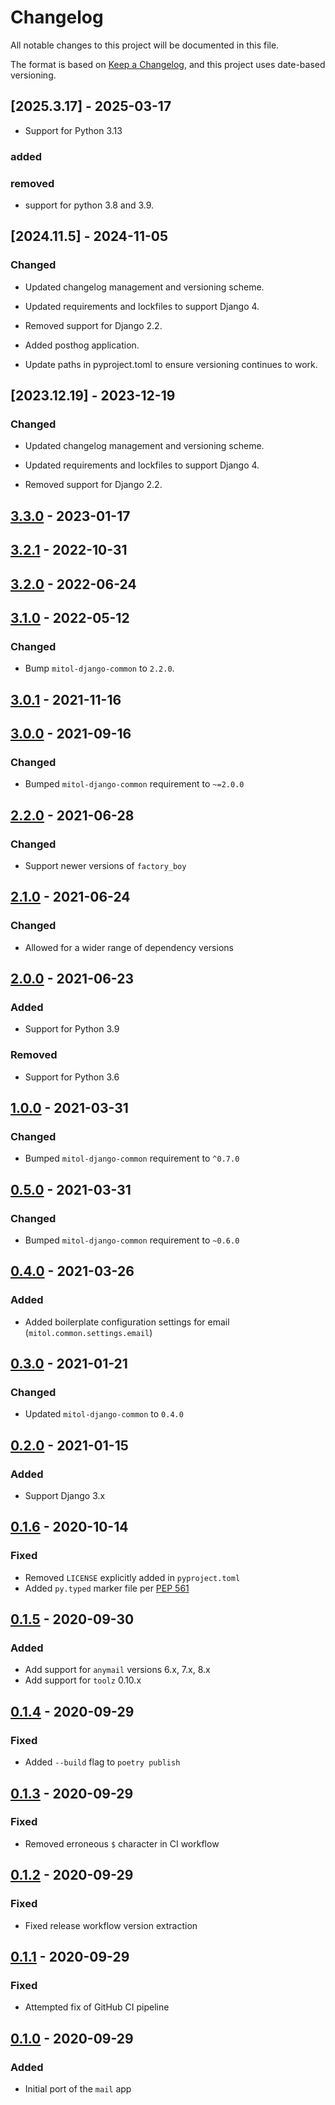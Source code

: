 # Changelog
All notable changes to this project will be documented in this file.

The format is based on [Keep a Changelog](https://keepachangelog.com/en/1.0.0/),
and this project uses date-based versioning.

<!-- scriv-insert-here -->

<a id='changelog-2025.3.17'></a>
## [2025.3.17] - 2025-03-17

- Support for Python 3.13

### added

### removed

- support for python 3.8 and 3.9.

<a id='changelog-2024.11.5'></a>
## [2024.11.5] - 2024-11-05

### Changed

- Updated changelog management and versioning scheme.

- Updated requirements and lockfiles to support Django 4.
- Removed support for Django 2.2.

- Added posthog application.

- Update paths in pyproject.toml to ensure versioning continues to work.

<a id='changelog-2023.12.19'></a>
## [2023.12.19] - 2023-12-19

### Changed

- Updated changelog management and versioning scheme.

- Updated requirements and lockfiles to support Django 4.
- Removed support for Django 2.2.

## [3.3.0] - 2023-01-17

## [3.2.1] - 2022-10-31

## [3.2.0] - 2022-06-24

## [3.1.0] - 2022-05-12

### Changed
- Bump `mitol-django-common` to `2.2.0`.

## [3.0.1] - 2021-11-16

## [3.0.0] - 2021-09-16

### Changed

- Bumped `mitol-django-common` requirement to `~=2.0.0`

## [2.2.0] - 2021-06-28

### Changed

- Support newer versions of `factory_boy`

## [2.1.0] - 2021-06-24

### Changed

- Allowed for a wider range of dependency versions

## [2.0.0] - 2021-06-23

### Added
- Support for Python 3.9

### Removed
- Support for Python 3.6

## [1.0.0] - 2021-03-31
### Changed
- Bumped `mitol-django-common` requirement to `^0.7.0`

## [0.5.0] - 2021-03-31

### Changed
- Bumped `mitol-django-common` requirement to `~0.6.0`

## [0.4.0] - 2021-03-26

### Added

- Added boilerplate configuration settings for email (`mitol.common.settings.email`)

## [0.3.0] - 2021-01-21

### Changed
- Updated `mitol-django-common` to `0.4.0`

## [0.2.0] - 2021-01-15

### Added
- Support Django 3.x

## [0.1.6] - 2020-10-14

### Fixed
- Removed `LICENSE` explicitly added in `pyproject.toml`
- Added `py.typed` marker file per [PEP 561](https://www.python.org/dev/peps/pep-0561/#packaging-type-information)

## [0.1.5] - 2020-09-30
### Added
- Add support for `anymail` versions 6.x, 7.x, 8.x
- Add support for `toolz` 0.10.x

## [0.1.4] - 2020-09-29
### Fixed
- Added `--build` flag to `poetry publish`

## [0.1.3] - 2020-09-29
### Fixed
- Removed erroneous `$` character in CI workflow

## [0.1.2] - 2020-09-29
### Fixed
- Fixed release workflow version extraction

## [0.1.1] - 2020-09-29
### Fixed
- Attempted fix of GitHub CI pipeline

## [0.1.0] - 2020-09-29
### Added
- Initial port of the `mail` app

[Unreleased]: https://github.com/mitodl/ol-django/compare/mitol-django-mail/v3.3.0...HEAD
[3.3.0]: https://github.com/mitodl/ol-django/compare/mitol-django-mail/v3.2.1...mitol-django-mail/v3.3.0
[3.2.1]: https://github.com/mitodl/ol-django/compare/mitol-django-mail/v3.2.0...mitol-django-mail/v3.2.1
[3.2.0]: https://github.com/mitodl/ol-django/compare/mitol-django-mail/v3.1.0...mitol-django-mail/v3.2.0
[3.1.0]: https://github.com/mitodl/ol-django/compare/mitol-django-mail/v3.0.1...mitol-django-mail/v3.1.0
[3.0.1]: https://github.com/mitodl/ol-django/compare/mitol-django-mail/v3.0.0...mitol-django-mail/v3.0.1
[3.0.0]: https://github.com/mitodl/ol-django/compare/mitol-django-mail/v2.2.0...mitol-django-mail/v3.0.0
[2.2.0]: https://github.com/mitodl/ol-django/compare/mitol-django-mail/v2.1.0...mitol-django-mail/v2.2.0
[2.1.0]: https://github.com/mitodl/ol-django/compare/mitol-django-mail/v2.0.0...mitol-django-mail/v2.1.0
[2.0.0]: https://github.com/mitodl/ol-django/compare/mitol-django-mail/v1.0.0...mitol-django-mail/v2.0.0
[1.0.0]: https://github.com/mitodl/ol-django/compare/mitol-django-mail/v0.1.0...mitol-django-mail/v1.0.0
[0.5.0]: https://github.com/mitodl/ol-django/compare/mitol-django-mail/v0.1.0...mitol-django-mail/v0.5.0
[0.4.0]: https://github.com/mitodl/ol-django/compare/mitol-django-mail/v0.1.0...mitol-django-mail/v0.4.0
[0.3.0]: https://github.com/mitodl/ol-django/compare/mitol-django-mail/v0.1.0...mitol-django-mail/v0.3.0
[0.2.0]: https://github.com/mitodl/ol-django/compare/mitol-django-mail/v0.1.0...mitol-django-mail/v0.2.0
[0.1.6]: https://github.com/mitodl/ol-django/compare/mitol-django-mail/v0.1.0...mitol-django-mail/v0.1.6
[0.1.5]: https://github.com/mitodl/ol-django/compare/mitol-django-mail/v0.1.0...mitol-django-mail/v0.1.5
[0.1.4]: https://github.com/mitodl/ol-django/compare/mitol-django-mail/v0.1.0...mitol-django-mail/v0.1.4
[0.1.3]: https://github.com/mitodl/ol-django/compare/mitol-django-mail/v0.1.0...mitol-django-mail/v0.1.3
[0.1.2]: https://github.com/mitodl/ol-django/compare/mitol-django-mail/v0.1.0...mitol-django-mail/v0.1.2
[0.1.1]: https://github.com/mitodl/ol-django/compare/mitol-django-mail/v0.1.0...mitol-django-mail/v0.1.1
[0.1.0]: https://github.com/mitodl/ol-django/compare/ffca0142e4bfea14881047d3af168bd4aa32f6fa...mitol-django-mail/v0.1.0
